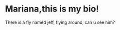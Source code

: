 <h1> Mariana,this is my bio! </h1>

<p> There is a fly named jeff, flying around, can u see him?</p>